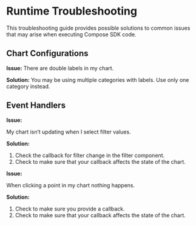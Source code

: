 # Runtime Troubleshooting

This troubleshooting guide provides possible solutions to common issues that may arise when executing Compose SDK code.

<!--
Additional categories of potential troubleshooting.
## Data Models

Use of invalid data options. - Solution is to validate data correctly.

-->
## Chart Configurations

**Issue:**
There are double labels in my chart.

**Solution:**
You may be using multiple categories with labels. Use only one category instead.

<!--
Additional categories of potential troubleshooting.
### Filter configurations

-->
## Event Handlers

**Issue:**

My chart isn’t updating when I select filter values.

**Solution:**

1. Check the callback for filter change in the filter component.
2. Check to make sure that your callback affects the state of the chart.

**Issue:**

When clicking a point in my chart nothing happens.

**Solution:**

1. Check to make sure you provide a callback.
2. Check to make sure that your callback affects the state of the chart.
